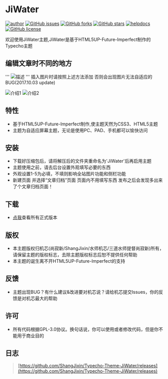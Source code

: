 # JiWater
[![author](https://img.shields.io/badge/author-%E5%B0%9A%E5%AF%82%E6%96%B0-brightgreen.svg)](http://jixinz.pw/)
[![GitHub issues](https://img.shields.io/github/issues/ShangJixin/Typecho-Theme-JiWater.svg)](https://github.com/ShangJixin/Typecho-Theme-JiWater/issues)
[![GitHub forks](https://img.shields.io/github/forks/ShangJixin/Typecho-Theme-JiWater.svg)](https://github.com/ShangJixin/Typecho-Theme-JiWater/network)
[![GitHub stars](https://img.shields.io/github/stars/ShangJixin/Typecho-Theme-JiWater.svg)](https://github.com/ShangJixin/Typecho-Theme-JiWater/stargazers)
[![helpdocs](https://img.shields.io/badge/Docs-HELP-red.svg)](https://github.com/ShangJixin/Typecho-Theme-JiWater/)
[![GitHub license](https://img.shields.io/badge/license-GPL-blue.svg)](https://raw.githubusercontent.com/ShangJixin/Typecho-Theme-JiWater/master/LICENSE)

欢迎使用JiWater主题,JiWater是基于HTML5UP-Future-Imperfect制作的Typecho主题

## 编辑文章时不同的地方

'''
<span class="image featured">
    <img src="图片链接" alt="描述" />
</span>
'''
插入图片时请按照上述方法添加 否则会出现图片无法自适应的BUG(2017.10.03 update)

![介绍1](https://ww2.sinaimg.cn/large/a15b4afegy1fc8k4o7xfmj20wo0ledj7)
![介绍2](https://ww2.sinaimg.cn/large/a15b4afegy1fc8k4poun3j20wo0le782)

## 特性
- 基于HTML5UP-Future-Imperfect制作,使主题天然为CSS3、HTML5主题
- 主题为自适应屏幕主题，无论是使用PC、PAD、手机都可以愉快访问

## 安装
- 下载好压缩包后，请将解压后的文件夹重命名为'JiWater'后再启用主题
- 主题使用之前，请去后台设置外观填写必要的东西
- 外观设置1-5为必填，不填则影响全站图片功能和侧栏功能
- 新建页面 并选择“文章归档”页面 页面内不用填写东西 发布之后会发现多出来了个文章归档页面！

## 下载
- [点我](https://github.com/ShangJixin/Typecho-Theme-JiWater/releases)查看所有正式版本

## 版权
- 本主题版权归机芯(尚寂新/ShangJixin/水师机芯/三道水师提督尚寂新)所有，请保留主题的版权标志，去除主题版权标志后恕不提供任何帮助
- 本主题的诞生离不开HTML5UP-Future-Imperfect的支持

## 反馈
- 主题出现BUG？有什么建议&改进要对机芯说？请给机芯提交Issues，你的反馈是对机芯最大的帮助
 
## 许可
- 所有代码根据GPL-3.0协议。换句话说，你可以使用或者修改代码，但是你不能用于商业目的

## 日志

> [https://github.com/ShangJixin/Typecho-Theme-JiWater/releases](https://github.com/ShangJixin/Typecho-Theme-JiWater/releases)
